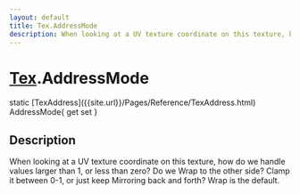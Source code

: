 ```yaml
---
layout: default
title: Tex.AddressMode
description: When looking at a UV texture coordinate on this texture, how do we handle values larger than 1, or less than zero? Do we Wrap to the other side? Clamp it between 0-1, or just keep Mirroring back and forth? Wrap is the default.
---
```

# [Tex]({{site.url}}/Pages/Reference/Tex.html).AddressMode

<div class='signature' markdown='1'>
static [TexAddress]({{site.url}}/Pages/Reference/TexAddress.html) AddressMode{ get set }
</div>

## Description
When looking at a UV texture coordinate on this texture,
how do we handle values larger than 1, or less than zero? Do we
Wrap to the other side? Clamp it between 0-1, or just keep
Mirroring back and forth? Wrap is the default.

